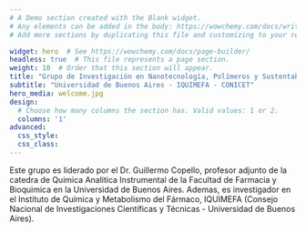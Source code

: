 ```yaml
---
# A Demo section created with the Blank widget.
# Any elements can be added in the body: https://wowchemy.com/docs/writing-markdown-latex/
# Add more sections by duplicating this file and customizing to your requirements.

widget: hero  # See https://wowchemy.com/docs/page-builder/
headless: true  # This file represents a page section.
weight: 10  # Order that this section will appear.
title: "Grupo de Investigación en Nanotecnología, Polímeros y Sustentabilidad (GINaPs)."
subtitle: "Universidad de Buenos Aires - IQUIMEFA - CONICET"
hero_media: welcome.jpg
design:
  # Choose how many columns the section has. Valid values: 1 or 2.
  columns: '1'
advanced:
  css_style:
  css_class:
---
```


Este grupo es liderado por el Dr. Guillermo Copello, profesor adjunto de la catedra de Quimica Analitica Instrumental de la Facultad de Farmacia y Bioquimica en la Universidad de Buenos Aires. Ademas, es investigador en el Instituto de Química y Metabolismo del Fármaco, IQUIMEFA (Consejo Nacional de Investigaciones Científicas y Técnicas - Universidad de Buenos Aires).
